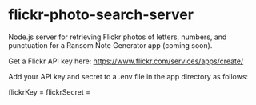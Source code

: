 # flickr-photo-search-server

Node.js server for retrieving Flickr photos of letters, numbers, and punctuation for a Ransom Note Generator app (coming soon).

Get a Flickr API key here: https://www.flickr.com/services/apps/create/

Add your API key and secret to a .env file in the app directory as follows:

flickrKey = <your key here>
flickrSecret = <your secret here>
